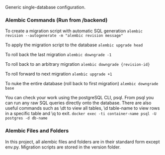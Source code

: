 Generic single-database configuration.

<h3>Alembic Commands (Run from /backend)</h3>

To create a migration script with automatic SQL generation
`alembic revision --autogenerate -m "alembic revision message"`

To apply the migration script to the database
`alembic upgrade head`

To roll back the last migration
`alembic downgrade -1`

To roll back to an arbitrary migration
`alembic downgrade {revision-id}`

To roll forward to next migration
`alembic upgrade +1`

To nuke the entire database (roll back to first migration)
`alembic downgrade base`

You can check your work using the postgreSQL CLI, psql. From psql you can run
any raw SQL queries directly onto the database. There are also useful commands
such as \dt to view all tables, \d table-name to view rows in a specific table
and \q to exit.
`docker exec -ti container-name psql -U postgres -d db-name`

<h3>Alembic Files and Folders</h3>
In this project, all alembic files and folders are in their standard form
except env.py. Migration scripts are stored in the version folder.
